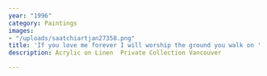```yaml
---
year: "1996"
category: Paintings
images:
- "/uploads/saatchiartjan27358.png"
title: 'If you love me forever I will worship the ground you walk on '
description: Acrylic on Linen  Private Collection Vancouver

---
```

